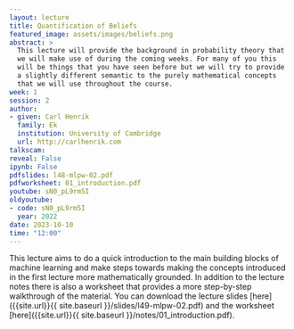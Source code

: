 ```yaml
---
layout: lecture
title: Quantification of Beliefs
featured_image: assets/images/beliefs.png
abstract: >
  This lecture will provide the background in probability theory that
  we will make use of during the coming weeks. For many of you this
  will be things that you have seen before but we will try to provide
  a slightly different semantic to the purely mathematical concepts
  that we will use throughout the course.
week: 1
session: 2
author:
- given: Carl Henrik
  family: Ek
  institution: University of Cambridge
  url: http://carlhenrik.com
talkscam:
reveal: False
ipynb: False
pdfslides: l48-mlpw-02.pdf
pdfworksheet: 01_introduction.pdf
youtube: sN0_pL9rm5I
oldyoutube: 
- code: sN0_pL9rm5I
  year: 2022
date: 2023-10-10
time: "12:00"
---
```


This lecture aims to do a quick introduction to the main building blocks of machine learning and make steps towards making the concepts introduced in the first lecture more mathematically grounded. In addition to the lecture notes there is also a worksheet that provides a more step-by-step walkthrough of the material. You can download the lecture slides [here]({{site.url}}{{ site.baseurl }}/slides/l49-mlpw-02.pdf) and the worksheet [here]({{site.url}}{{ site.baseurl }}/notes/01_introduction.pdf).
